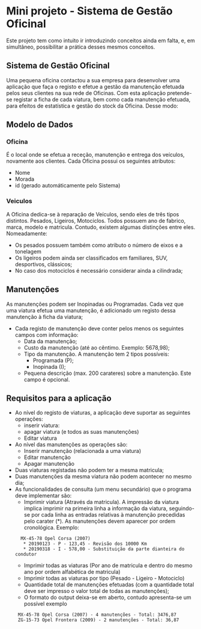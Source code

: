 # Mini projeto - Sistema de Gestão Oficinal
Este projeto tem como intuito ir introduzindo conceitos ainda em falta, e, em simultâneo, possibilitar a prática desses mesmos conceitos.

## Sistema de Gestão Oficinal
Uma pequena oficina contactou a sua empresa para desenvolver uma aplicação que faça o registo e efetue a gestão da manutenção efetuada pelos seus clientes na sua rede de Oficinas.
Com esta aplicação pretende-se registar a ficha de cada viatura, bem como cada manutenção efetuada, para efeitos de estatística e gestão do stock da Oficina. Desse modo:

## Modelo de Dados
###  Oficina
É o local onde se efetua a receção, manutenção e entrega dos veículos, novamente aos clientes. Cada Oficina possui os seguintes atributos:
- Nome
- Morada
- id (gerado automáticamente pelo Sistema)

### Veiculos
A Oficina dedica-se à reparação de Veículos, sendo eles de três tipos distintos. Pesados, Ligeiros, Motociclos. Todos possuem ano de fabrico, marca, modelo e matricula. Contudo, existem algumas distinções entre eles. Nomeadamente:
- Os pesados possuem também como atributo o número de eixos e a tonelagem
- Os ligeiros podem ainda ser classificados em familiares, SUV, desportivos, clássicos;
- No caso dos motociclos é necessário considerar ainda a cilindrada;

## Manutenções
As manutenções podem ser Inopinadas ou Programadas. Cada vez que uma viatura efetua uma manutenção, é adicionado um registo dessa manutenção à ficha da viatura;
- Cada registo de manutenção deve conter pelos menos os seguintes campos com informação:
    - Data da manutenção;
    - Custo da manutenção (até ao cêntimo. Exemplo: 5678,98);
    - Tipo da manutenção. A manutenção tem 2 tipos possíveis:
        - Programada (P);
        - Inopinada (I);
    - Pequena descrição (max. 200 carateres) sobre a manutenção. Este campo é opcional.

## Requisitos para a aplicação
- Ao nível do registo de viaturas, a aplicação deve suportar as seguintes operações:
    - inserir viatura:
    - apagar viatura (e todos as suas manutenções)
    - Editar viatura
- Ao nível das manutenções as operações são:
    - Inserir manutenção (relacionada a uma viatura)
    - Editar manutenção
    - Apagar manutenção
- Duas viaturas registadas não podem ter a mesma matricula;
- Duas manutenções da mesma viatura não podem acontecer no mesmo dia;
- As funcionalidades de consulta (um menu secundário) que o programa deve implementar são:
    - Imprimir viatura (Através da matricula). A impressão da viatura implica imprimir na primeira linha a informação da viatura, seguindo-se por cada linha as entradas relativas à manutenção precedidas pelo carater (*). As manutenções devem aparecer por ordem cronológica. Exemplo:
   ```
     MX-45-78 Opel Corsa (2007)
      * 20190123 - P - 123,45 - Revisão dos 10000 Km
      * 20190318 - I - 578,00 - Substituição da parte dianteira do condutor
   ```
    - Imprimir todas as viaturas (Por ano de matricula e dentro do mesmo ano por ordem alfabética de matricula)
    - Imprimir todas as viaturas por tipo (Pesado - Ligeiro - Motociclo)
    - Quantidade total de manutenções efetuadas (com a quantidade total deve ser impresso o valor total de todas as manutenções);
    - O formato do output deixa-se em aberto, contudo apresenta-se um possível exemplo
   ```
    MX-45-78 Opel Corsa (2007) - 4 manutenções - Total: 3476,87
    ZG-15-73 Opel Frontera (2009) - 2 manutenções - Total: 36,87
   ```



